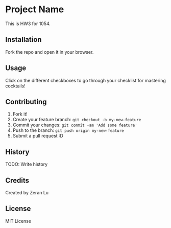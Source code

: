 # Project Name
This is HW3 for 1054.

## Installation
Fork the repo and open it in your browser.

## Usage

Click on the different checkboxes to go through your checklist for mastering cocktails!

## Contributing

1. Fork it!
2. Create your feature branch: `git checkout -b my-new-feature`
3. Commit your changes: `git commit -am 'Add some feature'`
4. Push to the branch: `git push origin my-new-feature`
5. Submit a pull request :D

## History

TODO: Write history

## Credits

Created by Zeran Lu

## License

MIT License
